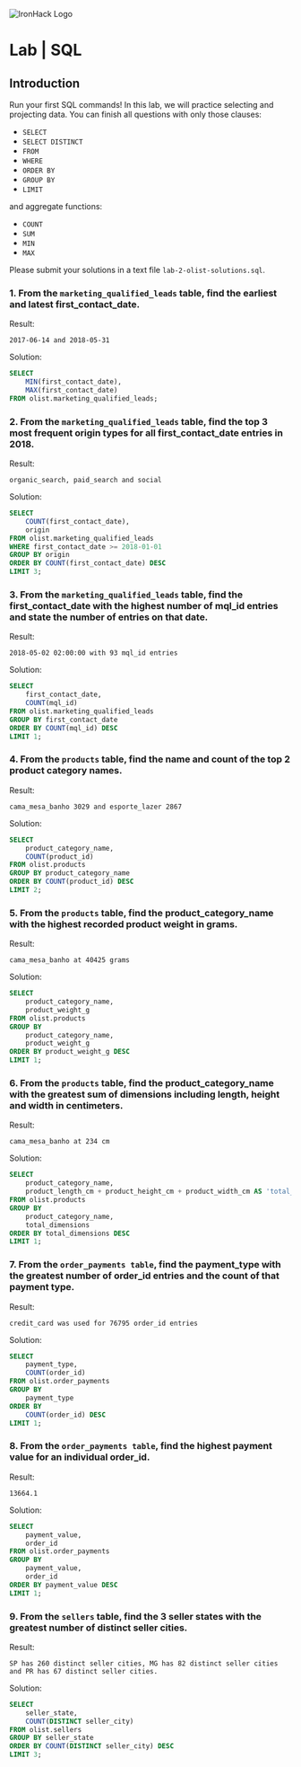 ![IronHack Logo](https://s3-eu-west-1.amazonaws.com/ih-materials/uploads/upload_d5c5793015fec3be28a63c4fa3dd4d55.png)

# Lab | SQL

## Introduction

Run your first SQL commands! In this lab, we will practice selecting and projecting data. You can finish all questions with only those clauses:
- `SELECT`
- `SELECT DISTINCT`
- `FROM`
- `WHERE`
- `ORDER BY`
- `GROUP BY`
- `LIMIT`

and aggregate functions:
- `COUNT`
- `SUM`
- `MIN`
- `MAX`

Please submit your solutions in a text file `lab-2-olist-solutions.sql`.

### 1. From the `marketing_qualified_leads` table, find the earliest and latest first_contact_date.

Result:
```
2017-06-14 and 2018-05-31
```
Solution:
```sql
SELECT
    MIN(first_contact_date),
    MAX(first_contact_date)
FROM olist.marketing_qualified_leads;
```

### 2. From the `marketing_qualified_leads` table, find the top 3 most frequent origin types for all first_contact_date entries in 2018.
Result:
```
organic_search, paid_search and social
```
Solution:
```sql
SELECT
    COUNT(first_contact_date),
    origin
FROM olist.marketing_qualified_leads
WHERE first_contact_date >= 2018-01-01
GROUP BY origin
ORDER BY COUNT(first_contact_date) DESC
LIMIT 3;
```

### 3. From the `marketing_qualified_leads` table, find the first_contact_date with the highest number of mql_id entries and state the number of entries on that date.
Result:
```
2018-05-02 02:00:00 with 93 mql_id entries
```
Solution:
```sql
SELECT
    first_contact_date,
    COUNT(mql_id)
FROM olist.marketing_qualified_leads
GROUP BY first_contact_date
ORDER BY COUNT(mql_id) DESC
LIMIT 1;
```

### 4. From the `products` table, find the name and count of the top 2 product category names.
Result:
```
cama_mesa_banho 3029 and esporte_lazer 2867
```
Solution:
```sql
SELECT
    product_category_name,
    COUNT(product_id)
FROM olist.products
GROUP BY product_category_name
ORDER BY COUNT(product_id) DESC
LIMIT 2;
```

### 5. From the `products` table, find the product_category_name with the highest recorded product weight in grams.
Result:
```
cama_mesa_banho at 40425 grams
```
Solution:
```sql
SELECT
    product_category_name,
    product_weight_g
FROM olist.products
GROUP BY
    product_category_name,
    product_weight_g
ORDER BY product_weight_g DESC
LIMIT 1;
```

### 6. From the `products` table, find the product_category_name with the greatest sum of dimensions including length, height and width in centimeters.
Result:
```
cama_mesa_banho at 234 cm
```
Solution:
```sql
SELECT
    product_category_name,
    product_length_cm + product_height_cm + product_width_cm AS 'total_dimensions'
FROM olist.products
GROUP BY
    product_category_name,
    total_dimensions
ORDER BY total_dimensions DESC
LIMIT 1;
```

### 7. From the `order_payments table`, find the payment_type with the greatest number of order_id entries and the count of that payment type.
Result:
```
credit_card was used for 76795 order_id entries
```
Solution:
```sql
SELECT
    payment_type,
    COUNT(order_id)
FROM olist.order_payments
GROUP BY
    payment_type
ORDER BY
    COUNT(order_id) DESC
LIMIT 1;
```

### 8. From the `order_payments table`, find the highest payment value for an individual order_id.
Result:
```
13664.1
```
Solution:
```sql
SELECT
    payment_value,
    order_id
FROM olist.order_payments
GROUP BY
    payment_value,
    order_id
ORDER BY payment_value DESC
LIMIT 1;
```

### 9. From the `sellers` table, find the 3 seller states with the greatest number of distinct seller cities.
Result:
```
SP has 260 distinct seller cities, MG has 82 distinct seller cities and PR has 67 distinct seller cities.
```
Solution:
```sql
SELECT
    seller_state,
    COUNT(DISTINCT seller_city)
FROM olist.sellers
GROUP BY seller_state
ORDER BY COUNT(DISTINCT seller_city) DESC
LIMIT 3;
```
